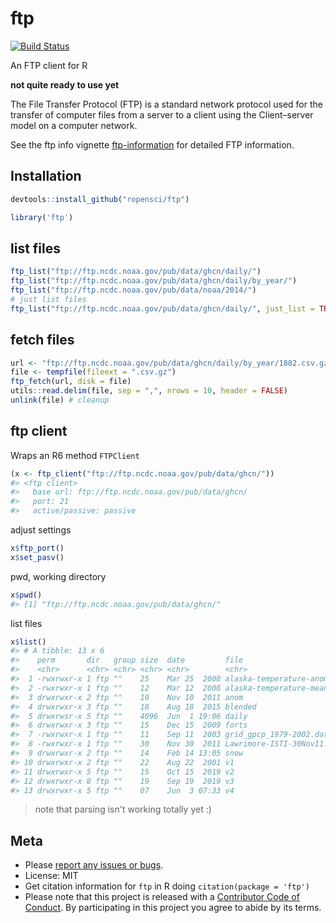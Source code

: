 ftp
===



[![Build Status](https://travis-ci.org/ropensci/ftp.svg?branch=master)](https://travis-ci.org/ropensci/ftp)

An FTP client for R

**not quite ready to use yet**

The File Transfer Protocol (FTP) is a standard network protocol used for the transfer of computer files from a server to a client using the Client–server model on a computer network.

See the ftp info vignette [ftp-information](https://docs.ropensci.org/ftp/articles/ftp-information.html) for detailed FTP information.

## Installation


```r
devtools::install_github("ropensci/ftp")
```


```r
library('ftp')
```

## list files


```r
ftp_list("ftp://ftp.ncdc.noaa.gov/pub/data/ghcn/daily/")
ftp_list("ftp://ftp.ncdc.noaa.gov/pub/data/ghcn/daily/by_year/")
ftp_list("ftp://ftp.ncdc.noaa.gov/pub/data/noaa/2014/")
# just list files
ftp_list("ftp://ftp.ncdc.noaa.gov/pub/data/ghcn/daily/", just_list = TRUE)
```

## fetch files


```r
url <- "ftp://ftp.ncdc.noaa.gov/pub/data/ghcn/daily/by_year/1882.csv.gz"
file <- tempfile(fileext = ".csv.gz")
ftp_fetch(url, disk = file)
utils::read.delim(file, sep = ",", nrows = 10, header = FALSE)
unlink(file) # cleanup
```

## ftp client

Wraps an R6 method `FTPClient`


```r
(x <- ftp_client("ftp://ftp.ncdc.noaa.gov/pub/data/ghcn/"))
#> <ftp client> 
#>   base url: ftp://ftp.ncdc.noaa.gov/pub/data/ghcn/
#>   port: 21
#>   active/passive: passive
```

adjust settings


```r
x$ftp_port()
x$set_pasv()
```


pwd, working directory


```r
x$pwd()
#> [1] "ftp://ftp.ncdc.noaa.gov/pub/data/ghcn/"
```

list files


```r
x$list()
#> # A tibble: 13 x 6
#>    perm       dir   group size  date         file                            
#>    <chr>      <chr> <chr> <chr> <chr>        <chr>                           
#>  1 -rwxrwxr-x 1 ftp ""    25    Mar 25  2008 alaska-temperature-anomalies.txt
#>  2 -rwxrwxr-x 1 ftp ""    12    Mar 12  2008 alaska-temperature-means.txt    
#>  3 drwxrwxr-x 2 ftp ""    10    Nov 10  2011 anom                            
#>  4 drwxrwxr-x 3 ftp ""    18    Aug 18  2015 blended                         
#>  5 drwxrwsr-x 5 ftp ""    4096  Jun  1 19:06 daily                           
#>  6 drwxrwxr-x 3 ftp ""    15    Dec 15  2009 forts                           
#>  7 -rwxrwxr-x 1 ftp ""    11    Sep 11  2003 grid_gpcp_1979-2002.dat         
#>  8 -rwxrwxr-x 1 ftp ""    30    Nov 30  2011 Lawrimore-ISTI-30Nov11.ppt      
#>  9 drwxrwxr-x 2 ftp ""    14    Feb 14 13:05 snow                            
#> 10 drwxrwxr-x 2 ftp ""    22    Aug 22  2001 v1                              
#> 11 drwxrwxr-x 5 ftp ""    15    Oct 15  2019 v2                              
#> 12 drwxrwxr-x 8 ftp ""    19    Sep 19  2019 v3                              
#> 13 drwxrwxr-x 5 ftp ""    07    Jun  3 07:33 v4
```

> note that parsing isn't working totally yet :)


## Meta

* Please [report any issues or bugs](https://github.com/ropensci/ftp/issues).
* License: MIT
* Get citation information for `ftp` in R doing `citation(package = 'ftp')`
* Please note that this project is released with a [Contributor Code of Conduct](CODE_OF_CONDUCT.md). By participating in this project you agree to abide by its terms.
